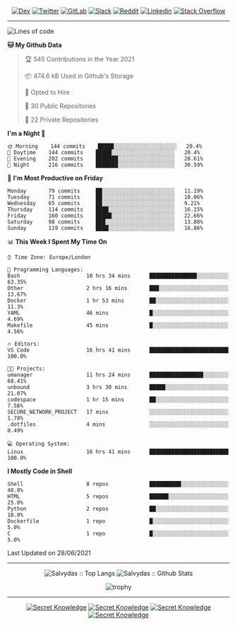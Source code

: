 <div align="center">
  
[![Dev](https://img.shields.io/badge/-DEV-222222?style=flat-square&logo=dev.to&logoColor=white&link=https://dev.to/sso/)](https://dev.to/sso/)
[![Twitter](https://img.shields.io/badge/-Twitter-222222?style=flat-square&logo=twitter&logoColor=white&link=https://twitter.com/digital_wizz/)](https://twitter.com/digital_wizz/)
[![GitLab](https://img.shields.io/badge/-GitLab-222222?style=flat-square&logo=GitLab&logoColor=white&link=https://gitlab.com/ss-o/)](https://gitlab.com/ss-o/)
[![Slack](https://img.shields.io/badge/-Slack-222222?style=flat-square&logo=Slack&logoColor=white&link=https://digital-teams.slack.com/)](https://digital-teams.slack.com/)
[![Reddit](https://img.shields.io/badge/-Reddit-222222?style=flat-square&logo=Reddit&logoColor=white&link=https://https://www.reddit.com/user/ss-o/)](https://www.reddit.com/user/ss-o/)
[![Linkedin](https://img.shields.io/badge/-LinkedIn-222222?style=flat-square&logo=Linkedin&logoColor=white&link=https://www.linkedin.com/in/digital-clouds/)](https://www.linkedin.com/in/digital-clouds/)
[![Stack Overflow](https://img.shields.io/badge/-Stack%20Overflow-222222?style=flat-square&logo=stack-overflow&logoColor=white&link=https://stackoverflow.com/users/13893752/salvydas-lukosius)](https://stackoverflow.com/users/13893752/salvydas-lukosius)

</div>

---

<!--START_SECTION:waka-->
![Lines of code](https://img.shields.io/badge/From%20Hello%20World%20I%27ve%20Written-2.1%20million%20lines%20of%20code-blue)

**🐱 My Github Data** 

> 🏆 545 Contributions in the Year 2021
 > 
> 📦 474.6 kB Used in Github's Storage 
 > 
> 💼 Opted to Hire
 > 
> 📜 30 Public Repositories 
 > 
> 🔑 22 Private Repositories  
 > 
**I'm a Night 🦉** 

```text
🌞 Morning    144 commits    █████░░░░░░░░░░░░░░░░░░░░   20.4% 
🌆 Daytime    144 commits    █████░░░░░░░░░░░░░░░░░░░░   20.4% 
🌃 Evening    202 commits    ███████░░░░░░░░░░░░░░░░░░   28.61% 
🌙 Night      216 commits    ███████░░░░░░░░░░░░░░░░░░   30.59%

```
📅 **I'm Most Productive on Friday** 

```text
Monday       79 commits     ██░░░░░░░░░░░░░░░░░░░░░░░   11.19% 
Tuesday      71 commits     ██░░░░░░░░░░░░░░░░░░░░░░░   10.06% 
Wednesday    65 commits     ██░░░░░░░░░░░░░░░░░░░░░░░   9.21% 
Thursday     114 commits    ████░░░░░░░░░░░░░░░░░░░░░   16.15% 
Friday       160 commits    █████░░░░░░░░░░░░░░░░░░░░   22.66% 
Saturday     98 commits     ███░░░░░░░░░░░░░░░░░░░░░░   13.88% 
Sunday       119 commits    ████░░░░░░░░░░░░░░░░░░░░░   16.86%

```


📊 **This Week I Spent My Time On** 

```text
⌚︎ Time Zone: Europe/London

💬 Programming Languages: 
Bash                     10 hrs 34 mins      ███████████████░░░░░░░░░░   63.35% 
Other                    2 hrs 16 mins       ███░░░░░░░░░░░░░░░░░░░░░░   13.67% 
Docker                   1 hr 53 mins        ██░░░░░░░░░░░░░░░░░░░░░░░   11.3% 
YAML                     46 mins             █░░░░░░░░░░░░░░░░░░░░░░░░   4.69% 
Makefile                 45 mins             █░░░░░░░░░░░░░░░░░░░░░░░░   4.56%

🔥 Editors: 
VS Code                  16 hrs 41 mins      █████████████████████████   100.0%

🐱‍💻 Projects: 
umanager                 11 hrs 24 mins      █████████████████░░░░░░░░   68.41% 
unbound                  3 hrs 30 mins       █████░░░░░░░░░░░░░░░░░░░░   21.07% 
codespace                1 hr 15 mins        ██░░░░░░░░░░░░░░░░░░░░░░░   7.56% 
SECURE_NETWORK_PROJECT   17 mins             ░░░░░░░░░░░░░░░░░░░░░░░░░   1.78% 
.dotfiles                4 mins              ░░░░░░░░░░░░░░░░░░░░░░░░░   0.49%

💻 Operating System: 
Linux                    16 hrs 41 mins      █████████████████████████   100.0%

```

**I Mostly Code in Shell** 

```text
Shell                    8 repos             ██████████░░░░░░░░░░░░░░░   40.0% 
HTML                     5 repos             ██████░░░░░░░░░░░░░░░░░░░   25.0% 
Python                   2 repos             ██░░░░░░░░░░░░░░░░░░░░░░░   10.0% 
Dockerfile               1 repo              █░░░░░░░░░░░░░░░░░░░░░░░░   5.0% 
C                        1 repo              █░░░░░░░░░░░░░░░░░░░░░░░░   5.0%

```



 Last Updated on 28/06/2021
<!--END_SECTION:waka-->

---

<div align=center>

![Salvydas :: Top Langs](https://github-readme-stats.vercel.app/api/top-langs/?username=ss-o&langs_count=8&card_width=300&theme=blue-green&layout=compact)
![Salvydas :: Github Stats](https://github-readme-stats.vercel.app/api?username=ss-o&theme=blue-green&layout=compact&no-frame=true)
 
![trophy](https://github-profile-trophy.vercel.app/?username=ss-o&theme=darkhub&rank=SSS,SS,S,AAA,AA,A,B,C&no-frame=true)

---


[![Secret Knowledge](https://github-readme-stats.vercel.app/api/pin/?username=github&repo=government.github.com&card_width=150&theme=blue-green&layout=compact)](https://github.com/github/government.github.com)
[![Secret Knowledge](https://github-readme-stats.vercel.app/api/pin/?username=ss-o&repo=the-book-of-secret-knowledge&card_width=150&theme=blue-green&layout=compact)](https://github.com/ss-o/the-book-of-secret-knowledge)
[![Secret Knowledge](https://github-readme-stats.vercel.app/api/pin/?username=digital-clouds&repo=awesome-machine-learning&card_width=150&theme=blue-green)](https://github.com/digital-clouds/awesome-machine-learning)
[![Secret Knowledge](https://github-readme-stats.vercel.app/api/pin/?username=security-io&repo=shodan-eye&card_width=150&theme=blue-green)](https://github.com/security-io/shodan-eye)

</div>
